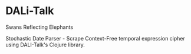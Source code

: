 # DALi-Talk
Swans Reflecting Elephants

Stochastic Date Parser - Scrape Context-Free temporal expression cipher using DALI-Talk's Clojure library.
